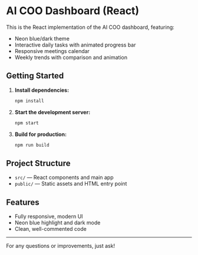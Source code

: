 # AI COO Dashboard (React)

This is the React implementation of the AI COO dashboard, featuring:
- Neon blue/dark theme
- Interactive daily tasks with animated progress bar
- Responsive meetings calendar
- Weekly trends with comparison and animation

## Getting Started

1. **Install dependencies:**
   ```bash
   npm install
   ```
2. **Start the development server:**
   ```bash
   npm start
   ```
3. **Build for production:**
   ```bash
   npm run build
   ```

## Project Structure
- `src/` — React components and main app
- `public/` — Static assets and HTML entry point

## Features
- Fully responsive, modern UI
- Neon blue highlight and dark mode
- Clean, well-commented code

---

For any questions or improvements, just ask! 